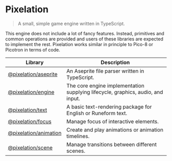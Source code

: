 # Pixelation

> A small, simple game engine written in TypeScript.

This engine does not include a lot of fancy features. Instead, primitives and common operations
are provided and users of these libraries are expected to implement the rest. Pixelation works
similar in principle to Pico-8 or Picotron in terms of code.

| Library                                        | Description                                                                     |
| ---------------------------------------------- | ------------------------------------------------------------------------------- |
| [@pixelation/aseprite](./packages/aseprite/)   | An Aseprite file parser written in TypeScript.                                  |
| [@pixelation/engine](./packages/engine/)       | The core engine implementation supplying lifecycle, graphics, audio, and input. |
| [@pixelation/text](./packages/text/)           | A basic text-rendering package for English or Runeform text.                    |
| [@pixelation/focus](./packages/focus/)         | Manage focus of interactive elements.                                           |
| [@pixelation/animation](./packages/animation/) | Create and play animations or animation timelines.                              |
| [@pixelation/scene](./packages/scene/)         | Manage transitions between different scenes.                                    |
